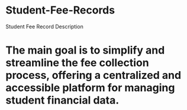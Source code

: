 # Student-Fee-Records
Student Fee Record Description
# The main goal is to simplify and streamline the fee collection process, offering a centralized and accessible platform for managing student financial data.
